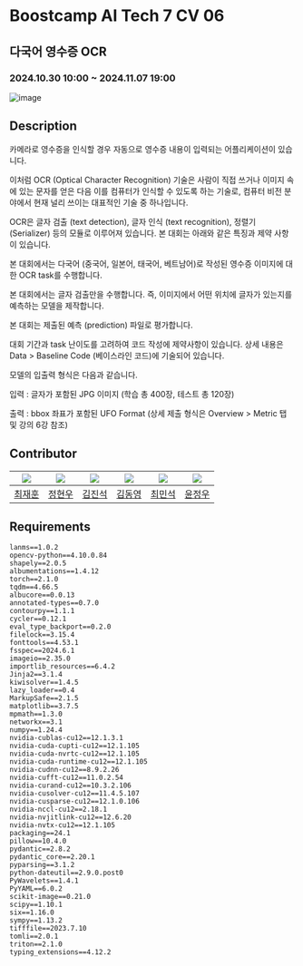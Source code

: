  # Boostcamp AI Tech 7 CV 06
 
## 다국어 영수증 OCR
### 2024.10.30 10:00 ~ 2024.11.07 19:00


![image](https://github.com/user-attachments/assets/3d11bf4f-c77b-4e18-b7d3-c5c97a740cee)
## Description
카메라로 영수증을 인식할 경우 자동으로 영수증 내용이 입력되는 어플리케이션이 있습니다.

이처럼 OCR (Optical Character Recognition) 기술은 사람이 직접 쓰거나 이미지 속에 있는 문자를 얻은 다음 이를 컴퓨터가 인식할 수 있도록 하는 기술로, 컴퓨터 비전 분야에서 현재 널리 쓰이는 대표적인 기술 중 하나입니다.

OCR은 글자 검출 (text detection), 글자 인식 (text recognition), 정렬기 (Serializer) 등의 모듈로 이루어져 있습니다. 본 대회는 아래와 같은 특징과 제약 사항이 있습니다.

본 대회에서는 다국어 (중국어, 일본어, 태국어, 베트남어)로 작성된 영수증 이미지에 대한 OCR task를 수행합니다.

본 대회에서는 글자 검출만을 수행합니다. 즉, 이미지에서 어떤 위치에 글자가 있는지를 예측하는 모델을 제작합니다.

본 대회는 제출된 예측 (prediction) 파일로 평가합니다.

대회 기간과 task 난이도를 고려하여 코드 작성에 제약사항이 있습니다. 상세 내용은 Data > Baseline Code (베이스라인 코드)에 기술되어 있습니다.

모델의 입출력 형식은 다음과 같습니다.

입력 : 글자가 포함된 JPG 이미지 (학습 총 400장, 테스트 총 120장)

출력 : bbox 좌표가 포함된 UFO Format (상세 제출 형식은 Overview > Metric 탭 및 강의 6강 참조)


## Contributor
| [![](https://avatars.githubusercontent.com/jhuni17)](https://github.com/jhuni17) | [![](https://avatars.githubusercontent.com/jung0228)](https://github.com/jung0228) | [![](https://avatars.githubusercontent.com/Jin-SukKim)](https://github.com/Jin-SukKim) | [![](https://avatars.githubusercontent.com/kimdyoc13)](https://github.com/kimdyoc13) | [![](https://avatars.githubusercontent.com/MinSeok1204)](https://github.com/MinSeok1204) | [![](https://avatars.githubusercontent.com/airacle100)](https://github.com/airacle100) |
| ---------------------------------------------------- | ------------------------------------------------------ | --------------------------------------------------- | ------------------------------------------------------- | ----------------------------------------------------- | ----------------------------------------------------- |
| [최재훈](https://github.com/jhuni17)                  | [정현우](https://github.com/jung0228)                  | [김진석](https://github.com/Jin-SukKim)                  | [김동영](https://github.com/kimdyoc13)                  | [최민석](https://github.com/MinSeok1204)                  | [윤정우](https://github.com/airacle100)                  |


## Requirements
```
lanms==1.0.2
opencv-python==4.10.0.84
shapely==2.0.5
albumentations==1.4.12
torch==2.1.0
tqdm==4.66.5
albucore==0.0.13
annotated-types==0.7.0
contourpy==1.1.1
cycler==0.12.1
eval_type_backport==0.2.0
filelock==3.15.4
fonttools==4.53.1
fsspec==2024.6.1
imageio==2.35.0
importlib_resources==6.4.2
Jinja2==3.1.4
kiwisolver==1.4.5
lazy_loader==0.4
MarkupSafe==2.1.5
matplotlib==3.7.5
mpmath==1.3.0
networkx==3.1
numpy==1.24.4
nvidia-cublas-cu12==12.1.3.1
nvidia-cuda-cupti-cu12==12.1.105
nvidia-cuda-nvrtc-cu12==12.1.105
nvidia-cuda-runtime-cu12==12.1.105
nvidia-cudnn-cu12==8.9.2.26
nvidia-cufft-cu12==11.0.2.54
nvidia-curand-cu12==10.3.2.106
nvidia-cusolver-cu12==11.4.5.107
nvidia-cusparse-cu12==12.1.0.106
nvidia-nccl-cu12==2.18.1
nvidia-nvjitlink-cu12==12.6.20
nvidia-nvtx-cu12==12.1.105
packaging==24.1
pillow==10.4.0
pydantic==2.8.2
pydantic_core==2.20.1
pyparsing==3.1.2
python-dateutil==2.9.0.post0
PyWavelets==1.4.1
PyYAML==6.0.2
scikit-image==0.21.0
scipy==1.10.1
six==1.16.0
sympy==1.13.2
tifffile==2023.7.10
tomli==2.0.1
triton==2.1.0
typing_extensions==4.12.2
```
